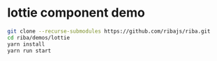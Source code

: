 # lottie component demo

```bash
git clone --recurse-submodules https://github.com/ribajs/riba.git
cd riba/demos/lottie
yarn install
yarn run start
```
